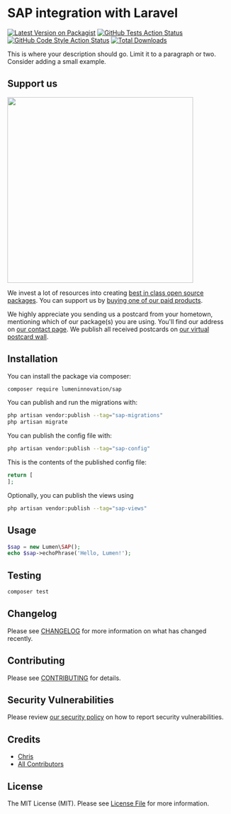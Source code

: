 # SAP integration with Laravel

[![Latest Version on Packagist](https://img.shields.io/packagist/v/lumen/sap.svg?style=flat-square)](https://packagist.org/packages/lumen/sap)
[![GitHub Tests Action Status](https://img.shields.io/github/workflow/status/lumen/sap/run-tests?label=tests)](https://github.com/lumen/sap/actions?query=workflow%3Arun-tests+branch%3Amain)
[![GitHub Code Style Action Status](https://img.shields.io/github/workflow/status/lumen/sap/Fix%20PHP%20code%20style%20issues?label=code%20style)](https://github.com/lumen/sap/actions?query=workflow%3A"Fix+PHP+code+style+issues"+branch%3Amain)
[![Total Downloads](https://img.shields.io/packagist/dt/lumen/sap.svg?style=flat-square)](https://packagist.org/packages/lumen/sap)

This is where your description should go. Limit it to a paragraph or two. Consider adding a small example.

## Support us

[<img src="https://github-ads.s3.eu-central-1.amazonaws.com/SAP.jpg?t=1" width="419px" />](https://spatie.be/github-ad-click/SAP)

We invest a lot of resources into creating [best in class open source packages](https://spatie.be/open-source). You can support us by [buying one of our paid products](https://spatie.be/open-source/support-us).

We highly appreciate you sending us a postcard from your hometown, mentioning which of our package(s) you are using. You'll find our address on [our contact page](https://spatie.be/about-us). We publish all received postcards on [our virtual postcard wall](https://spatie.be/open-source/postcards).

## Installation

You can install the package via composer:

```bash
composer require lumeninnovation/sap
```

You can publish and run the migrations with:

```bash
php artisan vendor:publish --tag="sap-migrations"
php artisan migrate
```

You can publish the config file with:

```bash
php artisan vendor:publish --tag="sap-config"
```

This is the contents of the published config file:

```php
return [
];
```

Optionally, you can publish the views using

```bash
php artisan vendor:publish --tag="sap-views"
```

## Usage

```php
$sap = new Lumen\SAP();
echo $sap->echoPhrase('Hello, Lumen!');
```

## Testing

```bash
composer test
```

## Changelog

Please see [CHANGELOG](CHANGELOG.md) for more information on what has changed recently.

## Contributing

Please see [CONTRIBUTING](CONTRIBUTING.md) for details.

## Security Vulnerabilities

Please review [our security policy](../../security/policy) on how to report security vulnerabilities.

## Credits

- [Chris](https://github.com/Lumen)
- [All Contributors](../../contributors)

## License

The MIT License (MIT). Please see [License File](LICENSE.md) for more information.

